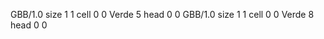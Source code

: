 <gs-board> GBB/1.0
size 1 1
cell 0 0 Verde 5 
head 0 0
 </gs-board>
<gs-board> GBB/1.0
size 1 1
cell 0 0 Verde 8 
head 0 0
 </gs-board>